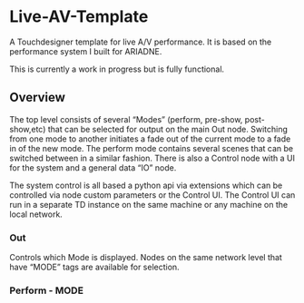 # Live-AV-Template
A Touchdesigner template for live A/V performance. It is based on the performance system I built for ARIADNE. 

This is currently a work in progress but is fully functional.

## Overview

The top level consists of several “Modes” (perform, pre-show, post-show,etc) that can be selected for output on the main Out node. Switching from one mode to another initiates a fade out of the current mode to a fade in of the new mode. The perform mode contains several scenes that can be switched between in a similar fashion. There is also a Control node with a UI for the system and a general data “IO” node.

The system control is all based a python api via extensions which can be controlled via node custom parameters or the Control UI. The Control UI can run in a separate TD instance on the same machine or any machine on the local network. 

### Out
  Controls which Mode is displayed. Nodes on the same network level that have “MODE” tags are available for selection. 

### Perform - MODE

